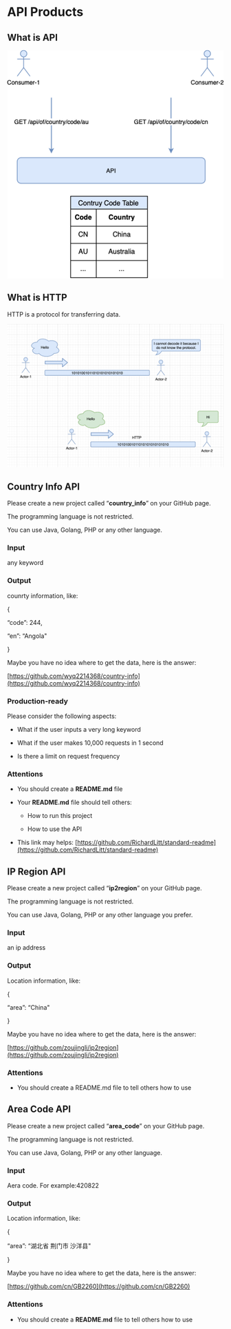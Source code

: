 API Products
============

**What is API**
---------------

![API](./images/api.png)

**What is HTTP**
----------------

HTTP is a protocol for transferring data.

![HTTP](./images/http.png)

Country Info API
----------------

Please create a new project called “**country\_info**” on your GitHub page.

The programming language is not restricted.

You can use Java, Golang, PHP or any other language.

### Input

any keyword

### Output

counrty information, like:

{

“code”: 244,

“en”: “Angola"

}

Maybe you have no idea where to get the data, here is the answer:

[https://github.com/wyq2214368/country-info](https://github.com/wyq2214368/country-info)

### Production-ready

Please consider the following aspects:

- What if the user inputs a very long keyword

- What if the user makes 10,000 requests in 1 second

- Is there a limit on request frequency

### Attentions

* You should create a **README.md** file

* Your **README.md** file should tell others:

  * How to run this project

  * How to use the API

* This link may helps: [https://github.com/RichardLitt/standard-readme](https://github.com/RichardLitt/standard-readme)

IP Region API
-------------

Please create a new project called “**ip2region**” on your GitHub page.

The programming language is not restricted.

You can use Java, Golang, PHP or any other language you prefer.

### Input

an ip address

### Output

Location information, like:

{

“area”: “China"

}

Maybe you have no idea where to get the data, here is the answer:

[https://github.com/zoujingli/ip2region](https://github.com/zoujingli/ip2region)

### Attentions

* You should create a README.md file to tell others how to use

Area Code API
-------------

Please create a new project called “**area\_code**” on your GitHub page.

The programming language is not restricted.

You can use Java, Golang, PHP or any other language.

### Input

Aera code. For example:420822

### Output

Location information, like:

{

“area”: “湖北省 荆门市 沙洋县"

}

Maybe you have no idea where to get the data, here is the answer:

[https://github.com/cn/GB2260](https://github.com/cn/GB2260)

### Attentions

* You should create a **README.md** file to tell others how to use
